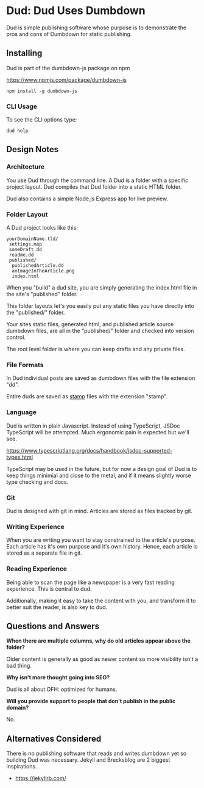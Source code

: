 # Dud: Dud Uses Dumbdown

Dud is simple publishing software whose purpose is to
demonstrate the pros and cons of Dumbdown for static
publishing.

## Installing

Dud is part of the dumbdown-js package on npm

https://www.npmjs.com/package/dumbdown-js

```
npm install -g dumbdown-js
```

### CLI Usage

To see the CLI options type:

```
dud help
```

## Design Notes

### Architecture

You use Dud through the command line. A Dud is a
folder with a specific project layout. Dud compiles that
Dud folder into a static HTML folder.

Dud also contains a simple Node.js Express app for live
preview.

### Folder Layout

A Dud project looks like this:

```
yourDomainName.tld/
 settings.map
 someDraft.dd
 readme.dd
 published/
  publishedArticle.dd
  anImageInTheArticle.png
  index.html
```

When you "build" a dud site, you are simply generating
the index.html file in the site's "published" folder.

This folder layouts let's you easily put any static
files you have directly into the "published/" folder.

Your sites static files, generated html, and published
article source dumbdown files, are all in the "published/"
folder and checked into version control.

The root level folder is where you can keep drafts
and any private files.

### File Formats

In Dud individual posts are saved as dumbdown files with the
file extension "dd".

Entire duds are saved as [stamp](https://jtree.treenotation.org/designer/#standard%20stamp)
files with the extension "stamp".

### Language

Dud is written in plain Javascript. Instead of using
TypeScript, JSDoc TypeScript will be attempted. Much
ergonomic pain is expected but we'll see.

https://www.typescriptlang.org/docs/handbook/jsdoc-supported-types.html

TypeScript may be used in the future, but for now a
design goal of Dud is to keep things minimial and
close to the metal, and if it means slightly worse
type checking and docs.

### Git

Dud is designed with git in mind. Articles are stored as
files tracked by git.

### Writing Experience

When you are writing you want to stay constrained to the
article's purpose. Each article has it's own purpose and
it's own history. Hence, each article is stored as a
separate file in git.

### Reading Experience

Being able to scan the page like a newspaper is a
very fast reading experience. This is central to dud.

Additionally, making it easy to take the content with
you, and transform it to better suit the reader, is
also key to dud.

## Questions and Answers

**When there are multiple columns, why do old articles
appear above the folder?**

Older content is generally as good as newer content so
more visibility isn't a bad thing.

**Why isn't more thought going into SEO?**

Dud is all about OFH: optimized for humans.

**Will you provide support to people that don't publish in
the public domain?**

No.

## Alternatives Considered

There is no publishing software that reads and writes dumbdown yet
so building Dud was necessary. Jekyll and Brecksblog are 2 biggest
inspirations.

- https://jekyllrb.com/
